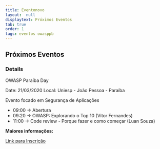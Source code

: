 ```yaml
---
title: Eventonovo
layout:  null
displaytext: Próximos Eventos
tab: true
order: 1
tags: eventos owasppb
---
```


## Próximos Eventos

### Details

OWASP Paraíba Day

Date: 21/03/2020
Local: Uniesp - João Pessoa - Paraíba

Evento focado em Segurança de Aplicações

* 09:00 -> Abertura
* 09:20 -> OWASP: Explorando o Top 10 (Vitor Fernandes)
* 11:00 -> Code review - Porque fazer e como começar (Luan Souza)


**Maiores informações:**

[Link para Inscrição](https://www.meetup.com/OWASP-Paraiba-Chapter/events/265154176/)